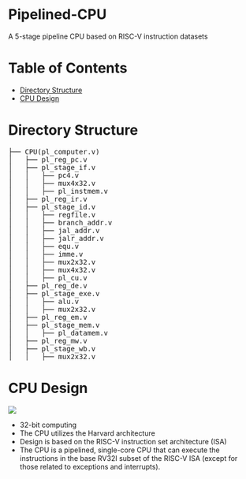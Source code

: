 # Pipelined-CPU
A 5-stage pipeline CPU based on RISC-V instruction datasets

Table of Contents
=================

* [Directory Structure](#directory-structure)
* [CPU Design](#cpu-design)

# Directory Structure
<pre>
├── CPU(pl_computer.v)
│   ├── pl_reg_pc.v
│   ├── pl_stage_if.v  
│   │   ├── pc4.v
│   │   ├── mux4x32.v
│   │   ├── pl_instmem.v
│   ├── pl_reg_ir.v
│   ├── pl_stage_id.v
│   │   ├── regfile.v
│   │   ├── branch_addr.v
│   │   ├── jal_addr.v
│   │   ├── jalr_addr.v
│   │   ├── equ.v
│   │   ├── imme.v  
│   │   ├── mux2x32.v
│   │   ├── mux4x32.v
│   │   ├── pl_cu.v
│   ├── pl_reg_de.v
│   ├── pl_stage_exe.v
│   │   ├── alu.v
│   │   ├── mux2x32.v
│   ├── pl_reg_em.v
│   ├── pl_stage_mem.v
│   │   ├── pl_datamem.v
│   ├── pl_reg_mw.v
│   ├── pl_stage_wb.v  
│   │   ├── mux2x32.v
</pre>

# CPU Design
![](Diagrams/cpu.jpg)
- 32-bit computing  
- The CPU utilizes the Harvard architecture
- Design is based on the RISC-V instruction set architecture (ISA)
- The CPU is a pipelined, single-core CPU that can execute the instructions in the base RV32I subset of the RISC-V ISA (except for those related to exceptions and interrupts).
